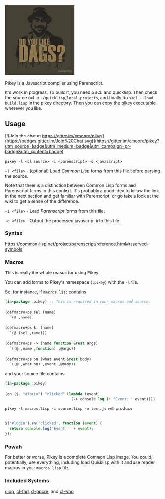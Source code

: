 
![](dags.jpg)

Pikey is a Javascript compiler using Parenscript.

It's work in progress.  To build it, you need SBCL and quicklisp.  Then check the source out in `~/quicklisp/local-projects`, and finally do `sbcl --load build.lisp` in the pikey directory.  Then you can copy the pikey executable wherever you like.

## Usage

[![Join the chat at https://gitter.im/cmoore/pikey](https://badges.gitter.im/Join%20Chat.svg)](https://gitter.im/cmoore/pikey?utm_source=badge&utm_medium=badge&utm_campaign=pr-badge&utm_content=badge)

`pikey -l <cl source> -i <parenscript> -o <javascript>`

`-l <file>` - (optional) Load *Common Lisp* forms from this file before parsing the source.

Note that there is a distinction between Common Lisp forms and Parenscript forms in this context.  It's probably a good idea to follow the link in the next section and get familiar with Parenscript, or go take a look at the wiki to get a sense of the difference.

`-i <file>` - Load *Parenscript* forms from this file.

`-o <file>` - Output the processed javascript into this file.

### Syntax

https://common-lisp.net/project/parenscript/reference.html#reserved-symbols

### Macros

This is really the whole reason for using Pikey.

You can add forms to Pikey's namespace (`:pikey`) with the `-l` file.

So, for instance, if `macros.lisp` contains

``` lisp
(in-package :pikey) ;; This is required in your macros and source.

(defmacro+ps sel (name)
  `($ ,name))

(defmacro+ps $. (name)
  `(@ (sel ,name)))

(defmacro+ps -> (name function &rest args)
  `((@ ,name ,function) ,@args))
  
(defmacro+ps on (what event &rest body)
  `((@ ,what on) ,event ,@body))

```

and your source file contains

``` lisp
(in-package :pikey)

(on ($. "#login") "clicked" (lambda (event)
                              (-> console log (+ "Event: " event))))

```

`pikey -l macros.lisp -i source.lisp -o test.js` will produce

``` javascript

$('#login').on('clicked', function (event) {
  return console.log('Event: ' + event);
});

```

### Powah

For better or worse, Pikey is a complete Common Lisp image.  You could, potentially, use everything, including load Quicklisp with it and use reader macros in your `macros.lisp` file.

### Included Systems

[uiop](http://quickdocs.org/uiop), [cl-fad](http://quickdocs.org/cl-fad/), [cl-ppcre](http://quickdocs.org/cl-ppcre), and [cl-who](http://quickdocs.org/cl-who)

